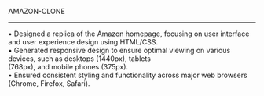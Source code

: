 AMAZON-CLONE
<br>
<hr>
• Designed a replica of the Amazon homepage, focusing on user interface and user experience design using HTML/CSS.<br>
• Generated responsive design to ensure optimal viewing on various devices, such as desktops (1440px), tablets <br>
 (768px), and mobile phones (375px).<br>
• Ensured consistent styling and functionality across major web browsers (Chrome, Firefox, Safari).<br>

